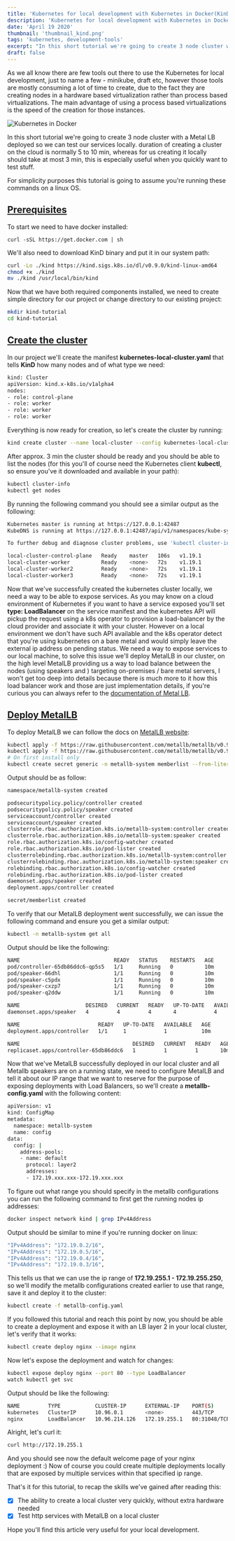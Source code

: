 ```yaml
---
title: 'Kubernetes for local development with Kubernetes in Docker(KinD)'
description: 'Kubernetes for local development with Kubernetes in Docker(KinD)'
date: 'April 19 2020'
thumbnail: 'thumbnail_kind.png'
tags: 'kubernetes, development-tools'
excerpt: "In this short tutorial we're going to create 3 node cluster with a Metal LB deployed so we can test our services locally..."
draft: false
---
```


As we all know there are few tools out there to use the Kubernetes for local development, just to name a few - minikube, draft etc, however those tools are mostly consuming a lot of time to create, due to the fact they are creating nodes in a hardware based virtualization rather than process based virtualizations. The main advantage of using a process based virtualizations is the speed of the creation for those instances.

![Kubernetes in Docker](/img/posts/kind.png 'KinD')

In this short tutorial we're going to create 3 node cluster with a Metal LB deployed so we can test our services locally. duration of creating a cluster on the cloud is normally 5 to 10 min, whereas for us creating it locally should take at most 3 min, this is especially useful when you quickly want to test stuff.

For simplicity purposes this tutorial is going to assume you're running these commands on a linux OS.

## [Prerequisites](#prerequisites)

To start we need to have docker installed:

```shell
curl -sSL https://get.docker.com | sh
```

We'll also need to download KinD binary and put it in our system path:

```bash
curl -Lo ./kind https://kind.sigs.k8s.io/dl/v0.9.0/kind-linux-amd64
chmod +x ./kind
mv ./kind /usr/local/bin/kind
```

Now that we have both required components installed, we need to create simple directory for our project or change directory to our existing project:

```sh
mkdir kind-tutorial
cd kind-tutorial
```

## [Create the cluster](#create-the-cluster)

In our project we'll create the manifest **kubernetes-local-cluster.yaml** that tells **KinD** how many nodes and of what type we need:

```sh
kind: Cluster
apiVersion: kind.x-k8s.io/v1alpha4
nodes:
- role: control-plane
- role: worker
- role: worker
- role: worker
```

Everything is now ready for creation, so let's create the cluster by running:

```sh
kind create cluster --name local-cluster --config kubernetes-local-cluster.yaml
```

After approx. 3 min the cluster should be ready and you should be able to list the nodes (for this you'll of course need the Kubernetes client **kubectl**, so ensure you've it downloaded and available in your path):

```sh
kubectl cluster-info
kubectl get nodes
```

By running the following command you should see a similar output as the following:

```sh
Kubernetes master is running at https://127.0.0.1:42487
KubeDNS is running at https://127.0.0.1:42487/api/v1/namespaces/kube-system/services/kube-dns:dns/proxy

To further debug and diagnose cluster problems, use 'kubectl cluster-info dump'.
```

```sh
local-cluster-control-plane   Ready    master   106s   v1.19.1
local-cluster-worker          Ready    <none>   72s    v1.19.1
local-cluster-worker2         Ready    <none>   72s    v1.19.1
local-cluster-worker3         Ready    <none>   72s    v1.19.1
```

Now that we've successfully created the kubernetes cluster locally, we need a way to be able to expose services. As you may know on a cloud environment of Kubernetes if you want to have a service exposed you'll set **type: LoadBalancer** on the service manifest and the kubernetes API will pickup the request using a k8s operator to provision a load-balancer by the cloud provider and associate it with your cluster. However on a local environment we don't have such API available and the k8s operator detect that you're using kubernetes on a bare metal and would simply leave the external ip address on pending status. We need a way to expose services to our local machine, to solve this issue we'll deploy MetalLB in our cluster, on the high level MetalLB providing us a way to load balance between the nodes (using speakers and ) targeting on-premises / bare metal servers, I won't get too deep into details because there is much more to it how this load balancer work and those are just implementation details, if you're curious you can always refer to the [documentation of Metal LB](https://metallb.universe.tf/).

## [Deploy MetalLB](#deploy-metallb)

To deploy MetalLB we can follow the docs on [MetalLB website](https://metallb.universe.tf/installation/):

```sh
kubectl apply -f https://raw.githubusercontent.com/metallb/metallb/v0.9.5/manifests/namespace.yaml
kubectl apply -f https://raw.githubusercontent.com/metallb/metallb/v0.9.5/manifests/metallb.yaml
# On first install only
kubectl create secret generic -n metallb-system memberlist --from-literal=secretkey="$(openssl rand -base64 128)"
```

Output should be as follow:

```sh
namespace/metallb-system created
```

```sh
podsecuritypolicy.policy/controller created
podsecuritypolicy.policy/speaker created
serviceaccount/controller created
serviceaccount/speaker created
clusterrole.rbac.authorization.k8s.io/metallb-system:controller created
clusterrole.rbac.authorization.k8s.io/metallb-system:speaker created
role.rbac.authorization.k8s.io/config-watcher created
role.rbac.authorization.k8s.io/pod-lister created
clusterrolebinding.rbac.authorization.k8s.io/metallb-system:controller created
clusterrolebinding.rbac.authorization.k8s.io/metallb-system:speaker created
rolebinding.rbac.authorization.k8s.io/config-watcher created
rolebinding.rbac.authorization.k8s.io/pod-lister created
daemonset.apps/speaker created
deployment.apps/controller created
```

```sh
secret/memberlist created
```

To verify that our MetalLB deployment went successfully, we can issue the following command and ensure you get a similar output:

```sh
kubectl -n metallb-system get all
```

Output should be like the following:

```sh
NAME                              READY   STATUS    RESTARTS   AGE
pod/controller-65db86ddc6-qp5s5   1/1     Running   0          10m
pod/speaker-66dhl                 1/1     Running   0          10m
pod/speaker-c5pdx                 1/1     Running   0          10m
pod/speaker-cxzp7                 1/1     Running   0          10m
pod/speaker-q2ddw                 1/1     Running   0          10m

NAME                     DESIRED   CURRENT   READY   UP-TO-DATE   AVAILABLE   NODE SELECTOR            AGE
daemonset.apps/speaker   4         4         4       4            4           kubernetes.io/os=linux   10m

NAME                         READY   UP-TO-DATE   AVAILABLE   AGE
deployment.apps/controller   1/1     1            1           10m

NAME                                    DESIRED   CURRENT   READY   AGE
replicaset.apps/controller-65db86ddc6   1         1         1       10m
```

Now that we've MetalLB successfully deployed in our local cluster and all Metallb speakers are on a running state, we need to configure MetalLB and tell it about our IP range that we want to reserve for the purpose of exposing deployments with Load Balancers, so we'll create a **metallb-config.yaml** with the following content:

```sh
apiVersion: v1
kind: ConfigMap
metadata:
  namespace: metallb-system
  name: config
data:
  config: |
    address-pools:
    - name: default
      protocol: layer2
      addresses:
      - 172.19.xxx.xxx-172.19.xxx.xxx
```

To figure out what range you should specify in the metallb configurations you can run the following command to first get the running nodes ip addresses:

```sh
docker inspect network kind | grep IPv4Address
```

Output should be similar to mine if you're running docker on linux:

```sh
"IPv4Address": "172.19.0.2/16",
"IPv4Address": "172.19.0.5/16",
"IPv4Address": "172.19.0.4/16",
"IPv4Address": "172.19.0.3/16",
```

This tells us that we can use the ip range of **172.19.255.1 - 172.19.255.250**, so we'll modify the metallb configurations created earlier to use that range, save it and deploy it to the cluster:

```sh
kubectl create -f metallb-config.yaml
```

If you followed this tutorial and reach this point by now, you should be able to create a deployment and expose it with an LB layer 2 in your local cluster, let's verify that it works:

```sh
kubectl create deploy nginx --image nginx
```

Now let's expose the deployment and watch for changes:

```sh
kubectl expose deploy nginx --port 80 --type LoadBalancer
watch kubectl get svc
```

Output should be like the following:

```sh
NAME         TYPE           CLUSTER-IP      EXTERNAL-IP    PORT(S)        AGE
kubernetes   ClusterIP      10.96.0.1       <none>         443/TCP        77m
nginx        LoadBalancer   10.96.214.126   172.19.255.1   80:31048/TCP   5s
```

Alright, let's curl it:

```sh
curl http://172.19.255.1
```

And you should see now the default welcome page of your nginx deployment :) Now of course you could create multiple deployments locally that are exposed by multiple services within that specified ip range.

That's it for this tutorial, to recap the skills we've gained after reading this:

- [x] The ability to create a local cluster very quickly, without extra hardware needed
- [x] Test http services with MetalLB on a local cluster

Hope you'll find this article very useful for your local development.
